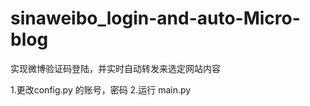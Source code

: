 # sinaweibo_login-and-auto-Micro-blog


实现微博验证码登陆，并实时自动转发来选定网站内容

1.更改config.py 的账号，密码
2.运行 main.py
